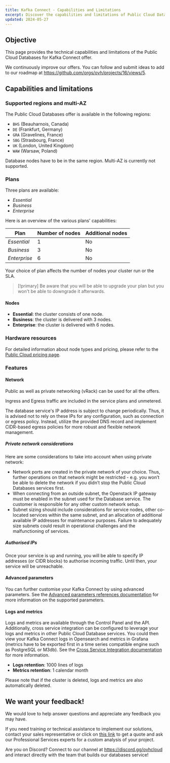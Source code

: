 ```yaml
---
title: Kafka Connect - Capabilities and Limitations
excerpt: Discover the capabilities and limitations of Public Cloud Databases for Kafka Connect
updated: 2024-05-27
---
```


## Objective

This page provides the technical capabilities and limitations of the Public Cloud Databases for Kafka Connect offer.

We continuously improve our offers. You can follow and submit ideas to add to our roadmap at <https://github.com/orgs/ovh/projects/16/views/5>.

## Capabilities and limitations

### Supported regions and multi-AZ

The Public Cloud Databases offer is available in the following regions:

- `BHS` (Beauharnois, Canada)
- `DE` (Frankfurt, Germany)
- `GRA` (Gravelines, France)
- `SBG` (Strasbourg, France)
- `UK` (London, United Kingdom)
- `WAW` (Warsaw, Poland)

Database nodes have to be in the same region. Multi-AZ is currently not supported.

### Plans

Three plans are available:

- *Essential*
- *Business*
- *Enterprise*

Here is an overview of the various plans' capabilities:

| Plan         | Number of nodes | Additional nodes |
| ------------ | --------------- | ---------------- |
| *Essential*  | 1               | No               |
| *Business*   | 3               | No               |
| *Enterprise* | 6               | No               |

Your choice of plan affects the number of nodes your cluster run or the SLA.

> [!primary]
> Be aware that you will be able to upgrade your plan but you won't be able to downgrade it afterwards.

#### Nodes

- **Essential**: the cluster consists of one node.
- **Business**: the cluster is delivered with 3 nodes.
- **Enterprise**: the cluster is delivered with 6 nodes.

### Hardware resources

For detailed information about node types and pricing, please refer to the [Public Cloud pricing page](https://www.ovhcloud.com/pt/public-cloud/prices/#9667).

### Features

#### Network

Public as well as private networking (vRack) can be used for all the offers.

Ingress and Egress traffic are included in the service plans and unmetered.

The database service's IP address is subject to change periodically. Thus, it is advised not to rely on these IPs for any configuration, such as connection or egress policy. Instead, utilize the provided DNS record and implement CIDR-based egress policies for more robust and flexible network management.

##### Private network considerations

Here are some considerations to take into account when using private network:

- Network ports are created in the private network of your choice. Thus, further operations on that network might be restricted - e.g. you won’t be able to delete the network if you didn’t stop the Public Cloud Databases services first.
- When connecting from an outside subnet, the Openstack IP gateway must be enabled in the subnet used for the Database service. The customer is responsible for any other custom network setup.
- Subnet sizing should include considerations for service nodes, other co-located services within the same subnet, and an allocation of additional available IP addresses for maintenance purposes. Failure to adequately size subnets could result in operational challenges and the malfunctioning of services.

##### Authorised IPs

Once your service is up and running, you will be able to specify IP addresses (or CIDR blocks) to authorise incoming traffic. Until then, your service will be unreachable.

#### Advanced parameters

You can further customise your Kafka Connect by using advanced parameters. See the [Advanced parameters references documentation](/pages/public_cloud/public_cloud_databases/kafkaconnect_02_advanced_parameters_references) for more information on the supported parameters.

#### Logs and metrics

Logs and metrics are available through the Control Panel and the API. Additionally, cross service integration can be configured to leverage your logs and metrics in other Public Cloud Database services. You could then view your Kafka Connect logs in Opensearch and metrics in Grafana (metrics have to be exported first in a time series compatible engine such as PostgreSQL or M3db). See the [Cross Service Integration documentation](/pages/public_cloud/public_cloud_databases/databases_07_cross_service_integration) for more information.

- **Logs retention**: 1000 lines of logs
- **Metrics retention**: 1 calendar month

Please note that if the cluster is deleted, logs and metrics are also automatically deleted.

## We want your feedback!

We would love to help answer questions and appreciate any feedback you may have.

If you need training or technical assistance to implement our solutions, contact your sales representative or click on [this link](https://www.ovhcloud.com/pt/professional-services/) to get a quote and ask our Professional Services experts for a custom analysis of your project.

Are you on Discord? Connect to our channel at <https://discord.gg/ovhcloud> and interact directly with the team that builds our databases service!
